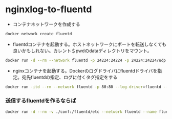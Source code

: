 # nginxlog-to-fluentd

* コンテナネットワークを作成する
```sh
docker network create fluentd
```

*  fluentdコンテナを起動する。ホストネットワークにポートを転送しなくても良いかもしれない。カレント＄pwdのdataディレクトリをマウント。

```sh
docker run -d --rm --network fluentd -p 24224:24224 -p 24224:24224/udp -v $(pwd)/data:/fluentd/log --name fluentd fluent/fluentd:v1.3-debian-1
```

* nginxコンテナを起動する。Dockerのログドライバにfluentdドライバを指定。宛先fluentdの指定、ログに付くタグ指定をする
```sh
docker run -itd --rm --network fluentd -p 80:80 --log-driver=fluentd --log-opt fluentd-address=172.18.0.2:24224 --log-opt tag="docker.{{.Name}}" --name nginx nginx
```

### 送信するfluentdを作るならば
```sh
docker run -d --rm -v ./conf:/fluentd/etc --network fluentd --name fluentd fluent/fluentd:v1.3-debian-1 fluentd -c /fluentd/etc/td-agent.conf
```
